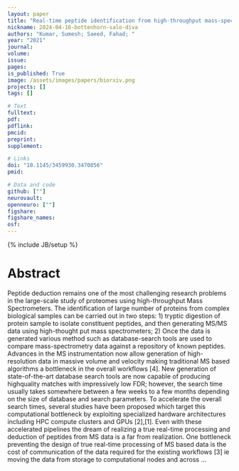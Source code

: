 ```yaml
---
layout: paper
title: "Real-time peptide identification from high-throughput mass-spectrometry data"
nickname: 2024-04-16-bottenhorn-salo-diva
authors: "Kumar, Sumesh; Saeed, Fahad; "
year: "2021"
journal: 
volume: 
issue:
pages: 
is_published: True
image: /assets/images/papers/biorxiv.png
projects: []
tags: []

# Text
fulltext:
pdf:
pdflink:
pmcid:
preprint: 
supplement:

# Links
doi: "10.1145/3459930.3470856"
pmid:

# Data and code
github: [""]
neurovault:
openneuro: [""]
figshare:
figshare_names:
osf:
---
```

{% include JB/setup %}

# Abstract

Peptide deduction remains one of the most challenging research problems in the large-scale study of proteomes using high-throughput Mass Spectrometers. The identification of large number of proteins from complex biological samples can be carried out in two steps: 1) tryptic digestion of protein sample to isolate constituent peptides, and then generating MS/MS data using high-thought put mass spectrometers; 2) Once the data is generated various method such as database-search tools are used to compare mass-spectrometry data against a repository of known peptides. Advances in the MS instrumentation now allow generation of high-resolution data in massive volume and velocity making traditional MS based algorithms a bottleneck in the overall workflows [4]. New generation of state-of-the-art database search tools are now capable of producing highquality matches with impressively low FDR; however, the search time usually takes somewhere between a few weeks to a few months depending on the size of database and search parameters. To accelerate the overall search times, several studies have been proposed which target this computational bottleneck by exploiting specialized hardware architectures including HPC compute clusters and GPUs [2],[1]. Even with these accelerated pipelines the dream of realizing a true real-time processing and deduction of peptides from MS data is a far from realization. One bottleneck preventing the design of true real-time processing of MS based data is the cost of communication of the data required for the existing workflows [3] ie moving the data from storage to computational nodes and across …
